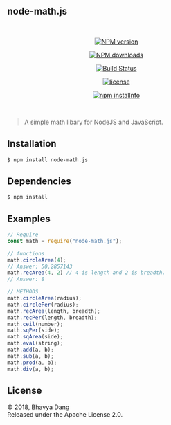 ## node-math.js

<div align="center">
<br />

<p>
<a href="https://www.npmjs.com/package/node-math.js"><img src="https://img.shields.io/npm/v/node-math.js.svg?maxAge=3600" alt="NPM version" /></a>



<a href="https://www.npmjs.com/package/node-math.js"><img src="https://img.shields.io/npm/dt/node-math.js.svg?maxAge=3600" alt="NPM downloads" /></a>

<a href="https://www.npmjs.com/package/node-math.js"><img src="https://img.shields.io/travis/Sythe2954/node-math.js.svg" alt="Build Status" /></a>

<a href="https://www.npmjs.com/package/node-math.js"><img src="(https://img.shields.io/hexpm/l/plug.svg" alt="license" /></a>
</p>
<p>
<a href="https://nodei.co/npm/node-math.js/"><img src="https://nodei.co/npm/node-math.js.png?downloads=true&stars=true" alt="npm installnfo" /></a>
</p>
<br />
</div>


> A simple math libary for NodeJS and JavaScript.<br>


## Installation

```bash
$ npm install node-math.js
```

## Dependencies

```bash
$ npm install
```

## Examples

```js
// Require
const math = require("node-math.js");

// functions
math.circleArea(4);
// Answer: 50.2857143
math.recArea(4, 2) // 4 is length and 2 is breadth.
// Answer: 8

// METHODS
math.circleArea(radius);
math.circlePer(radius);
math.recArea(length, breadth);
math.recPer(length, breadth);
math.ceil(number);
math.sqPer(side);
math.sqArea(side);
math.eval(string);
math.add(a, b);
math.sub(a, b);
math.prod(a, b);
math.div(a, b);
```

## License

&copy; 2018, Bhavya Dang<br>
Released under the Apache License 2.0.